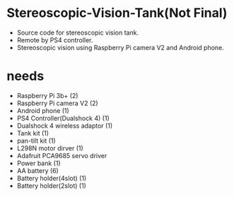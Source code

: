 # Stereoscopic-Vision-Tank(Not Final)
* Source code for stereoscopic vision tank.
* Remote by PS4 controller.
* Stereoscopic vision using Raspberry Pi camera V2 and Android phone.

# needs
* Raspberry Pi 3b+ (2)
* Raspberry Pi camera V2 (2)
* Android phone (1)
* PS4 Controller(Dualshock 4) (1)
* Dualshock 4 wireless adaptor (1)
* Tank kit (1)
* pan-tilt kit (1)
* L298N motor dirver (1)
* Adafruit PCA9685 servo driver
* Power bank (1)
* AA battery (6)
* Battery holder(4slot) (1)
* Battery holder(2slot) (1)
